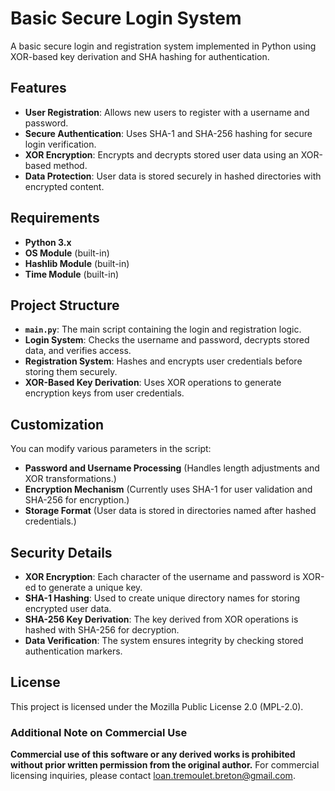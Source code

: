 # Basic Secure Login System

A basic secure login and registration system implemented in Python using XOR-based key derivation and SHA hashing for authentication.

## Features

- **User Registration**: Allows new users to register with a username and password.
- **Secure Authentication**: Uses SHA-1 and SHA-256 hashing for secure login verification.
- **XOR Encryption**: Encrypts and decrypts stored user data using an XOR-based method.
- **Data Protection**: User data is stored securely in hashed directories with encrypted content.

## Requirements

- **Python 3.x**
- **OS Module** (built-in)
- **Hashlib Module** (built-in)
- **Time Module** (built-in)

## Project Structure

- **`main.py`**: The main script containing the login and registration logic.
- **Login System**: Checks the username and password, decrypts stored data, and verifies access.
- **Registration System**: Hashes and encrypts user credentials before storing them securely.
- **XOR-Based Key Derivation**: Uses XOR operations to generate encryption keys from user credentials.

## Customization

You can modify various parameters in the script:

- **Password and Username Processing** (Handles length adjustments and XOR transformations.)
- **Encryption Mechanism** (Currently uses SHA-1 for user validation and SHA-256 for encryption.)
- **Storage Format** (User data is stored in directories named after hashed credentials.)

## Security Details

- **XOR Encryption**: Each character of the username and password is XOR-ed to generate a unique key.
- **SHA-1 Hashing**: Used to create unique directory names for storing encrypted user data.
- **SHA-256 Key Derivation**: The key derived from XOR operations is hashed with SHA-256 for decryption.
- **Data Verification**: The system ensures integrity by checking stored authentication markers.

## License

This project is licensed under the Mozilla Public License 2.0 (MPL-2.0).

### Additional Note on Commercial Use
**Commercial use of this software or any derived works is prohibited without prior written permission from the original author.** For commercial licensing inquiries, please contact loan.tremoulet.breton@gmail.com.


